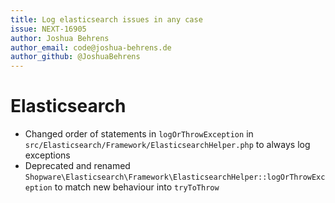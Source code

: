 ```yaml
---
title: Log elasticsearch issues in any case
issue: NEXT-16905
author: Joshua Behrens
author_email: code@joshua-behrens.de
author_github: @JoshuaBehrens
---
```

# Elasticsearch
* Changed order of statements in `logOrThrowException` in `src/Elasticsearch/Framework/ElasticsearchHelper.php` to always log exceptions
* Deprecated and renamed `Shopware\Elasticsearch\Framework\ElasticsearchHelper::logOrThrowException` to match new behaviour into `tryToThrow`
